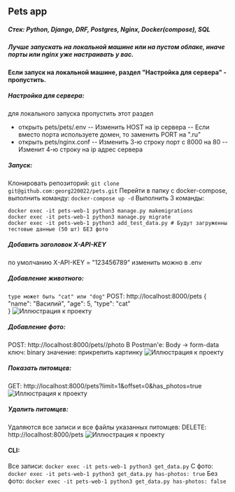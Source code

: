 ## Pets app
##### Стек: Python, Django, DRF, Postgres, Nginx, Docker(compose), SQL
##### Лучше запускать на локальной машине или на пустом облаке, иначе порты или nginx уже настраивать у вас.  
#### Если запуск на локальной машине, раздел "Настройка для сервера" - пропустить.  
##### Настройка для сервера:
для локального запуска пропустить этот раздел
- открыть pets/pets/.env
-- Изменить HOST на ip сервера
-- Если вместо порта используете домен, то заменить PORT на ".ru"
- открыть pets/nginx.conf
-- Изменить 3-ю строку порт с 8000 на 80
-- Изменит 4-ю строку на ip адрес сервера


##### Запуск:
Клонировать репозиторий: ```git clone git@github.com:georg220022/pets.git```
Перейти в папку с docker-compose, выполнить команду: ```docker-compose up -d```
Выполнить 3 команды:
```
docker exec -it pets-web-1 python3 manage.py makemigrations
docker exec -it pets-web-1 python3 manage.py migrate
docker exec -it pets-web-1 python3 add_test_data.py # Будут загруженны тестовые данные (50 шт) БЕЗ фото
```
##### Добавить заголовок X-API-KEY
по умолчанию X-API-KEY = "123456789"
изменить можно в .env

##### Добавление животного:
```type может быть "cat" или "dog"```
POST: http://localhost:8000/pets
{
    "name": "Василий",
    "age": 5,
    "type": "cat"  
}
![Иллюстрация к проекту](https://github.com/georg220022/pets/blob/main/img/add_pet.png)  
##### Добавление фото:
POST: http://localhost:8000/pets/<UUID>/photo
В Postman'e: Body -> form-data
ключ: binary
значение: прикрепить картинку
![Иллюстрация к проекту](https://github.com/georg220022/pets/blob/main/img/add_photo.png)  
##### Показать питомцев:
GET: http://localhost:8000/pets?limit=1&offset=0&has_photos=true
![Иллюстрация к проекту](https://github.com/georg220022/pets/blob/main/img/get_pets.png)  
##### Удалить питомцев:
Удаляются все записи и все файлы указанных питомцев:
DELETE: http://localhost:8000/pets
![Иллюстрация к проекту](https://github.com/georg220022/pets/blob/main/img/deleted.png)  
#### CLI:
Все записи: ```docker exec -it pets-web-1 python3 get_data.py``` 
С фото: ```docker exec -it pets-web-1 python3 get_data.py has-photos: true```
Без фото: ```docker exec -it pets-web-1 python3 get_data.py has-photos: false```
